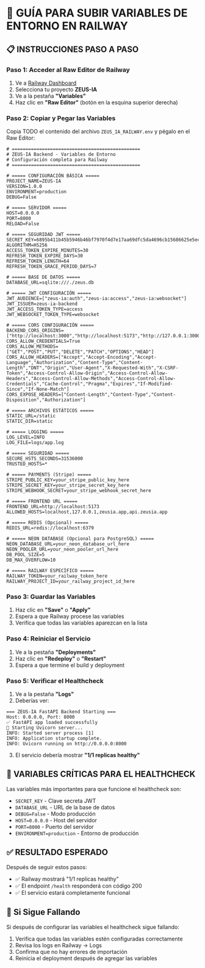 # 🚀 GUÍA PARA SUBIR VARIABLES DE ENTORNO EN RAILWAY

## 📋 INSTRUCCIONES PASO A PASO

### Paso 1: Acceder al Raw Editor de Railway
1. Ve a [Railway Dashboard](https://railway.app)
2. Selecciona tu proyecto **ZEUS-IA**
3. Ve a la pestaña **"Variables"**
4. Haz clic en **"Raw Editor"** (botón en la esquina superior derecha)

### Paso 2: Copiar y Pegar las Variables
Copia TODO el contenido del archivo `ZEUS_IA_RAILWAY.env` y pégalo en el Raw Editor:

```env
# ===============================================
# ZEUS-IA Backend - Variables de Entorno
# Configuración completa para Railway
# ===============================================

# ===== CONFIGURACIÓN BÁSICA =====
PROJECT_NAME=ZEUS-IA
VERSION=1.0.0
ENVIRONMENT=production
DEBUG=False

# ===== SERVIDOR =====
HOST=0.0.0.0
PORT=8000
RELOAD=False

# ===== SEGURIDAD JWT =====
SECRET_KEY=6895b411b45b5946b46bf7970f4d7e17aa69dfc5da4696cb15686625e5eccf2b
ALGORITHM=HS256
ACCESS_TOKEN_EXPIRE_MINUTES=30
REFRESH_TOKEN_EXPIRE_DAYS=30
REFRESH_TOKEN_LENGTH=64
REFRESH_TOKEN_GRACE_PERIOD_DAYS=7

# ===== BASE DE DATOS =====
DATABASE_URL=sqlite:///./zeus.db

# ===== JWT CONFIGURACIÓN =====
JWT_AUDIENCE=["zeus-ia:auth","zeus-ia:access","zeus-ia:websocket"]
JWT_ISSUER=zeus-ia-backend
JWT_ACCESS_TOKEN_TYPE=access
JWT_WEBSOCKET_TOKEN_TYPE=websocket

# ===== CORS CONFIGURACIÓN =====
BACKEND_CORS_ORIGINS=["http://localhost:3000","http://localhost:5173","http://127.0.0.1:3000","http://127.0.0.1:5173","http://localhost:8000","http://127.0.0.1:8000"]
CORS_ALLOW_CREDENTIALS=True
CORS_ALLOW_METHODS=["GET","POST","PUT","DELETE","PATCH","OPTIONS","HEAD"]
CORS_ALLOW_HEADERS=["Accept","Accept-Encoding","Accept-Language","Authorization","Content-Type","Content-Length","DNT","Origin","User-Agent","X-Requested-With","X-CSRF-Token","Access-Control-Allow-Origin","Access-Control-Allow-Headers","Access-Control-Allow-Methods","Access-Control-Allow-Credentials","Cache-Control","Pragma","Expires","If-Modified-Since","If-None-Match"]
CORS_EXPOSE_HEADERS=["Content-Length","Content-Type","Content-Disposition","Authorization"]

# ===== ARCHIVOS ESTÁTICOS =====
STATIC_URL=/static
STATIC_DIR=static

# ===== LOGGING =====
LOG_LEVEL=INFO
LOG_FILE=logs/app.log

# ===== SEGURIDAD =====
SECURE_HSTS_SECONDS=31536000
TRUSTED_HOSTS=*

# ===== PAYMENTS (Stripe) =====
STRIPE_PUBLIC_KEY=your_stripe_public_key_here
STRIPE_SECRET_KEY=your_stripe_secret_key_here
STRIPE_WEBHOOK_SECRET=your_stripe_webhook_secret_here

# ===== FRONTEND URL =====
FRONTEND_URL=http://localhost:5173
ALLOWED_HOSTS=localhost,127.0.0.1,zeusia.app,api.zeusia.app

# ===== REDIS (Opcional) =====
REDIS_URL=redis://localhost:6379

# ===== NEON DATABASE (Opcional para PostgreSQL) =====
NEON_DATABASE_URL=your_neon_database_url_here
NEON_POOLER_URL=your_neon_pooler_url_here
DB_POOL_SIZE=5
DB_MAX_OVERFLOW=10

# ===== RAILWAY ESPECÍFICO =====
RAILWAY_TOKEN=your_railway_token_here
RAILWAY_PROJECT_ID=your_railway_project_id_here
```

### Paso 3: Guardar las Variables
1. Haz clic en **"Save"** o **"Apply"**
2. Espera a que Railway procese las variables
3. Verifica que todas las variables aparezcan en la lista

### Paso 4: Reiniciar el Servicio
1. Ve a la pestaña **"Deployments"**
2. Haz clic en **"Redeploy"** o **"Restart"**
3. Espera a que termine el build y deployment

### Paso 5: Verificar el Healthcheck
1. Ve a la pestaña **"Logs"**
2. Deberías ver:
```
=== ZEUS-IA FastAPI Backend Starting ===
Host: 0.0.0.0, Port: 8000
✅ FastAPI app loaded successfully
🚀 Starting Uvicorn server...
INFO: Started server process [1]
INFO: Application startup complete.
INFO: Uvicorn running on http://0.0.0.0:8000
```

3. El servicio debería mostrar **"1/1 replicas healthy"**

## 🎯 VARIABLES CRÍTICAS PARA EL HEALTHCHECK

Las variables más importantes para que funcione el healthcheck son:

- `SECRET_KEY` - Clave secreta JWT
- `DATABASE_URL` - URL de la base de datos
- `DEBUG=False` - Modo producción
- `HOST=0.0.0.0` - Host del servidor
- `PORT=8000` - Puerto del servidor
- `ENVIRONMENT=production` - Entorno de producción

## ✅ RESULTADO ESPERADO

Después de seguir estos pasos:
- ✅ Railway mostrará "1/1 replicas healthy"
- ✅ El endpoint `/health` responderá con código 200
- ✅ El servicio estará completamente funcional

## 🚨 Si Sigue Fallando

Si después de configurar las variables el healthcheck sigue fallando:
1. Verifica que todas las variables estén configuradas correctamente
2. Revisa los logs en Railway → Logs
3. Confirma que no hay errores de importación
4. Reinicia el deployment después de agregar las variables
